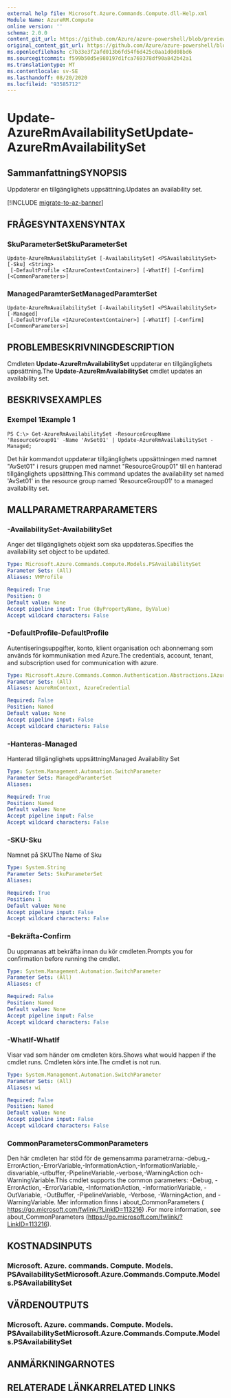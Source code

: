 ```yaml
---
external help file: Microsoft.Azure.Commands.Compute.dll-Help.xml
Module Name: AzureRM.Compute
online version: ''
schema: 2.0.0
content_git_url: https://github.com/Azure/azure-powershell/blob/preview/src/ResourceManager/Compute/Stack/Commands.Compute/help/Update-AzureRmAvailabilitySet.md
original_content_git_url: https://github.com/Azure/azure-powershell/blob/preview/src/ResourceManager/Compute/Stack/Commands.Compute/help/Update-AzureRmAvailabilitySet.md
ms.openlocfilehash: c7b33e3f2afd013b6fd54f6d425c0aa1d0d08bd6
ms.sourcegitcommit: f599b50d5e980197d1fca769378df90a842b42a1
ms.translationtype: MT
ms.contentlocale: sv-SE
ms.lasthandoff: 08/20/2020
ms.locfileid: "93585712"
---
```

# <span data-ttu-id="e5756-101">Update-AzureRmAvailabilitySet</span><span class="sxs-lookup"><span data-stu-id="e5756-101">Update-AzureRmAvailabilitySet</span></span>

## <span data-ttu-id="e5756-102">Sammanfattning</span><span class="sxs-lookup"><span data-stu-id="e5756-102">SYNOPSIS</span></span>
<span data-ttu-id="e5756-103">Uppdaterar en tillgänglighets uppsättning.</span><span class="sxs-lookup"><span data-stu-id="e5756-103">Updates an availability set.</span></span>

[!INCLUDE [migrate-to-az-banner](../../includes/migrate-to-az-banner.md)]

## <span data-ttu-id="e5756-104">FRÅGESYNTAXEN</span><span class="sxs-lookup"><span data-stu-id="e5756-104">SYNTAX</span></span>

### <span data-ttu-id="e5756-105">SkuParameterSet</span><span class="sxs-lookup"><span data-stu-id="e5756-105">SkuParameterSet</span></span>
```
Update-AzureRmAvailabilitySet [-AvailabilitySet] <PSAvailabilitySet> [-Sku] <String>
 [-DefaultProfile <IAzureContextContainer>] [-WhatIf] [-Confirm] [<CommonParameters>]
```

### <span data-ttu-id="e5756-106">ManagedParamterSet</span><span class="sxs-lookup"><span data-stu-id="e5756-106">ManagedParamterSet</span></span>
```
Update-AzureRmAvailabilitySet [-AvailabilitySet] <PSAvailabilitySet> [-Managed]
 [-DefaultProfile <IAzureContextContainer>] [-WhatIf] [-Confirm] [<CommonParameters>]
```

## <span data-ttu-id="e5756-107">PROBLEMBESKRIVNING</span><span class="sxs-lookup"><span data-stu-id="e5756-107">DESCRIPTION</span></span>
<span data-ttu-id="e5756-108">Cmdleten **Update-AzureRmAvailabilitySet** uppdaterar en tillgänglighets uppsättning.</span><span class="sxs-lookup"><span data-stu-id="e5756-108">The **Update-AzureRmAvailabilitySet** cmdlet updates an availability set.</span></span>

## <span data-ttu-id="e5756-109">BESKRIVS</span><span class="sxs-lookup"><span data-stu-id="e5756-109">EXAMPLES</span></span>

### <span data-ttu-id="e5756-110">Exempel 1</span><span class="sxs-lookup"><span data-stu-id="e5756-110">Example 1</span></span>
```
PS C:\> Get-AzureRmAvailabilitySet -ResourceGroupName 'ResourceGroup01' -Name 'AvSet01' | Update-AzureRmAvailabilitySet -Managed;
```

<span data-ttu-id="e5756-111">Det här kommandot uppdaterar tillgänglighets uppsättningen med namnet "AvSet01" i resurs gruppen med namnet "ResourceGroup01" till en hanterad tillgänglighets uppsättning.</span><span class="sxs-lookup"><span data-stu-id="e5756-111">This command updates the availability set named 'AvSet01' in the resource group named 'ResourceGroup01' to a managed availability set.</span></span>

## <span data-ttu-id="e5756-112">MALLPARAMETRAR</span><span class="sxs-lookup"><span data-stu-id="e5756-112">PARAMETERS</span></span>

### <span data-ttu-id="e5756-113">-AvailabilitySet</span><span class="sxs-lookup"><span data-stu-id="e5756-113">-AvailabilitySet</span></span>
<span data-ttu-id="e5756-114">Anger det tillgänglighets objekt som ska uppdateras.</span><span class="sxs-lookup"><span data-stu-id="e5756-114">Specifies the availability set object to be updated.</span></span>

```yaml
Type: Microsoft.Azure.Commands.Compute.Models.PSAvailabilitySet
Parameter Sets: (All)
Aliases: VMProfile

Required: True
Position: 0
Default value: None
Accept pipeline input: True (ByPropertyName, ByValue)
Accept wildcard characters: False
```

### <span data-ttu-id="e5756-115">-DefaultProfile</span><span class="sxs-lookup"><span data-stu-id="e5756-115">-DefaultProfile</span></span>
<span data-ttu-id="e5756-116">Autentiseringsuppgifter, konto, klient organisation och abonnemang som används för kommunikation med Azure.</span><span class="sxs-lookup"><span data-stu-id="e5756-116">The credentials, account, tenant, and subscription used for communication with azure.</span></span>

```yaml
Type: Microsoft.Azure.Commands.Common.Authentication.Abstractions.IAzureContextContainer
Parameter Sets: (All)
Aliases: AzureRmContext, AzureCredential

Required: False
Position: Named
Default value: None
Accept pipeline input: False
Accept wildcard characters: False
```

### <span data-ttu-id="e5756-117">-Hanteras</span><span class="sxs-lookup"><span data-stu-id="e5756-117">-Managed</span></span>
<span data-ttu-id="e5756-118">Hanterad tillgänglighets uppsättning</span><span class="sxs-lookup"><span data-stu-id="e5756-118">Managed Availability Set</span></span>

```yaml
Type: System.Management.Automation.SwitchParameter
Parameter Sets: ManagedParamterSet
Aliases: 

Required: True
Position: Named
Default value: None
Accept pipeline input: False
Accept wildcard characters: False
```

### <span data-ttu-id="e5756-119">-SKU</span><span class="sxs-lookup"><span data-stu-id="e5756-119">-Sku</span></span>
<span data-ttu-id="e5756-120">Namnet på SKU</span><span class="sxs-lookup"><span data-stu-id="e5756-120">The Name of Sku</span></span>

```yaml
Type: System.String
Parameter Sets: SkuParameterSet
Aliases: 

Required: True
Position: 1
Default value: None
Accept pipeline input: False
Accept wildcard characters: False
```

### <span data-ttu-id="e5756-121">-Bekräfta</span><span class="sxs-lookup"><span data-stu-id="e5756-121">-Confirm</span></span>
<span data-ttu-id="e5756-122">Du uppmanas att bekräfta innan du kör cmdleten.</span><span class="sxs-lookup"><span data-stu-id="e5756-122">Prompts you for confirmation before running the cmdlet.</span></span>

```yaml
Type: System.Management.Automation.SwitchParameter
Parameter Sets: (All)
Aliases: cf

Required: False
Position: Named
Default value: None
Accept pipeline input: False
Accept wildcard characters: False
```

### <span data-ttu-id="e5756-123">-WhatIf</span><span class="sxs-lookup"><span data-stu-id="e5756-123">-WhatIf</span></span>
<span data-ttu-id="e5756-124">Visar vad som händer om cmdleten körs.</span><span class="sxs-lookup"><span data-stu-id="e5756-124">Shows what would happen if the cmdlet runs.</span></span> <span data-ttu-id="e5756-125">Cmdleten körs inte.</span><span class="sxs-lookup"><span data-stu-id="e5756-125">The cmdlet is not run.</span></span>

```yaml
Type: System.Management.Automation.SwitchParameter
Parameter Sets: (All)
Aliases: wi

Required: False
Position: Named
Default value: None
Accept pipeline input: False
Accept wildcard characters: False
```

### <span data-ttu-id="e5756-126">CommonParameters</span><span class="sxs-lookup"><span data-stu-id="e5756-126">CommonParameters</span></span>
<span data-ttu-id="e5756-127">Den här cmdleten har stöd för de gemensamma parametrarna:-debug,-ErrorAction,-ErrorVariable,-InformationAction,-InformationVariable,-disvariable,-utbuffer,-PipelineVariable,-verbose,-WarningAction och-WarningVariable.</span><span class="sxs-lookup"><span data-stu-id="e5756-127">This cmdlet supports the common parameters: -Debug, -ErrorAction, -ErrorVariable, -InformationAction, -InformationVariable, -OutVariable, -OutBuffer, -PipelineVariable, -Verbose, -WarningAction, and -WarningVariable.</span></span> <span data-ttu-id="e5756-128">Mer information finns i about_CommonParameters ( https://go.microsoft.com/fwlink/?LinkID=113216) .</span><span class="sxs-lookup"><span data-stu-id="e5756-128">For more information, see about_CommonParameters (https://go.microsoft.com/fwlink/?LinkID=113216).</span></span>

## <span data-ttu-id="e5756-129">KOSTNADS</span><span class="sxs-lookup"><span data-stu-id="e5756-129">INPUTS</span></span>

### <span data-ttu-id="e5756-130">Microsoft. Azure. commands. Compute. Models. PSAvailabilitySet</span><span class="sxs-lookup"><span data-stu-id="e5756-130">Microsoft.Azure.Commands.Compute.Models.PSAvailabilitySet</span></span>

## <span data-ttu-id="e5756-131">VÄRDEN</span><span class="sxs-lookup"><span data-stu-id="e5756-131">OUTPUTS</span></span>

### <span data-ttu-id="e5756-132">Microsoft. Azure. commands. Compute. Models. PSAvailabilitySet</span><span class="sxs-lookup"><span data-stu-id="e5756-132">Microsoft.Azure.Commands.Compute.Models.PSAvailabilitySet</span></span>

## <span data-ttu-id="e5756-133">ANMÄRKNINGAR</span><span class="sxs-lookup"><span data-stu-id="e5756-133">NOTES</span></span>

## <span data-ttu-id="e5756-134">RELATERADE LÄNKAR</span><span class="sxs-lookup"><span data-stu-id="e5756-134">RELATED LINKS</span></span>

